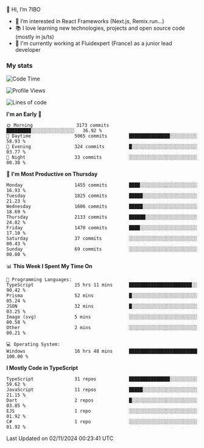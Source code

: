 👋 Hi, I’m 7IBO

- 👀 I’m interested in React Frameworks (Next.js, Remix.run...)
- 📚 I love learning new technologies, projects and open source code (mostly in js/ts)
- 💼 I'm currently working at Fluidexpert (France) as a junior lead developer

### My stats
<!--START_SECTION:waka-->
![Code Time](http://img.shields.io/badge/Code%20Time-833%20hrs%208%20mins-blue)

![Profile Views](http://img.shields.io/badge/Profile%20Views-0-blue)

![Lines of code](https://img.shields.io/badge/From%20Hello%20World%20I%27ve%20Written-8.6%20million%20lines%20of%20code-blue)

**I'm an Early 🐤** 

```text
🌞 Morning                3173 commits        █████████░░░░░░░░░░░░░░░░   36.92 % 
🌆 Daytime                5065 commits        ███████████████░░░░░░░░░░   58.93 % 
🌃 Evening                324 commits         █░░░░░░░░░░░░░░░░░░░░░░░░   03.77 % 
🌙 Night                  33 commits          ░░░░░░░░░░░░░░░░░░░░░░░░░   00.38 % 
```
📅 **I'm Most Productive on Thursday** 

```text
Monday                   1455 commits        ████░░░░░░░░░░░░░░░░░░░░░   16.93 % 
Tuesday                  1825 commits        █████░░░░░░░░░░░░░░░░░░░░   21.23 % 
Wednesday                1606 commits        █████░░░░░░░░░░░░░░░░░░░░   18.69 % 
Thursday                 2133 commits        ██████░░░░░░░░░░░░░░░░░░░   24.82 % 
Friday                   1470 commits        ████░░░░░░░░░░░░░░░░░░░░░   17.10 % 
Saturday                 37 commits          ░░░░░░░░░░░░░░░░░░░░░░░░░   00.43 % 
Sunday                   69 commits          ░░░░░░░░░░░░░░░░░░░░░░░░░   00.80 % 
```


📊 **This Week I Spent My Time On** 

```text
💬 Programming Languages: 
TypeScript               15 hrs 11 mins      ███████████████████████░░   90.42 % 
Prisma                   52 mins             █░░░░░░░░░░░░░░░░░░░░░░░░   05.24 % 
JSON                     32 mins             █░░░░░░░░░░░░░░░░░░░░░░░░   03.25 % 
Image (svg)              5 mins              ░░░░░░░░░░░░░░░░░░░░░░░░░   00.58 % 
Other                    2 mins              ░░░░░░░░░░░░░░░░░░░░░░░░░   00.21 % 

💻 Operating System: 
Windows                  16 hrs 48 mins      █████████████████████████   100.00 % 
```

**I Mostly Code in TypeScript** 

```text
TypeScript               31 repos            ███████████████░░░░░░░░░░   59.62 % 
JavaScript               11 repos            █████░░░░░░░░░░░░░░░░░░░░   21.15 % 
Dart                     2 repos             █░░░░░░░░░░░░░░░░░░░░░░░░   03.85 % 
EJS                      1 repo              ░░░░░░░░░░░░░░░░░░░░░░░░░   01.92 % 
C#                       1 repo              ░░░░░░░░░░░░░░░░░░░░░░░░░   01.92 % 
```




 Last Updated on 02/11/2024 00:23:41 UTC
<!--END_SECTION:waka-->
